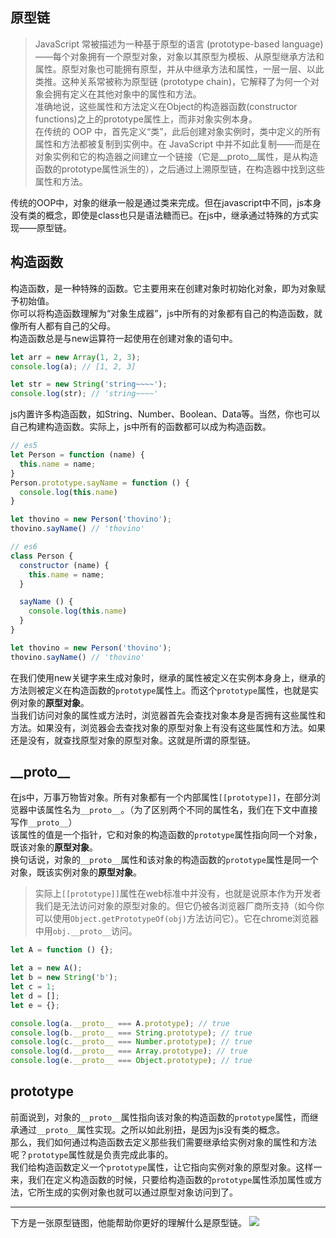 ## 原型链
>JavaScript 常被描述为一种基于原型的语言 (prototype-based language)——每个对象拥有一个原型对象，对象以其原型为模板、从原型继承方法和属性。原型对象也可能拥有原型，并从中继承方法和属性，一层一层、以此类推。这种关系常被称为原型链 (prototype chain)，它解释了为何一个对象会拥有定义在其他对象中的属性和方法。  
准确地说，这些属性和方法定义在Object的构造器函数(constructor functions)之上的prototype属性上，而非对象实例本身。  
在传统的 OOP 中，首先定义“类”，此后创建对象实例时，类中定义的所有属性和方法都被复制到实例中。在 JavaScript 中并不如此复制——而是在对象实例和它的构造器之间建立一个链接（它是__proto__属性，是从构造函数的prototype属性派生的），之后通过上溯原型链，在构造器中找到这些属性和方法。

传统的OOP中，对象的继承一般是通过类来完成。但在javascript中不同，js本身没有类的概念，即使是class也只是语法糖而已。在js中，继承通过特殊的方式实现——原型链。

## 构造函数
构造函数，是一种特殊的函数。它主要用来在创建对象时初始化对象，即为对象赋予初始值。  
你可以将构造函数理解为“对象生成器”，js中所有的对象都有自己的构造函数，就像所有人都有自己的父母。  
构造函数总是与new运算符一起使用在创建对象的语句中。
```javascript
let arr = new Array(1, 2, 3);
console.log(a); // [1, 2, 3]

let str = new String('string~~~~');
console.log(str); // 'string~~~~'
``` 

js内置许多构造函数，如String、Number、Boolean、Data等。当然，你也可以自己构建构造函数。实际上，js中所有的函数都可以成为构造函数。
```javascript
// es5
let Person = function (name) {
  this.name = name;
}
Person.prototype.sayName = function () {
  console.log(this.name)
}

let thovino = new Person('thovino');
thovino.sayName() // 'thovino'
```
```javascript
// es6
class Person {
  constructor (name) {
    this.name = name;
  }

  sayName () {
    console.log(this.name)
  }
}

let thovino = new Person('thovino');
thovino.sayName() // 'thovino' 
```
在我们使用new关键字来生成对象时，继承的属性被定义在实例本身身上，继承的方法则被定义在构造函数的```prototype```属性上。而这个```prototype```属性，也就是实例对象的**原型对象**。  
当我们访问对象的属性或方法时，浏览器首先会查找对象本身是否拥有这些属性和方法。如果没有，浏览器会去查找对象的原型对象上有没有这些属性和方法。如果还是没有，就查找原型对象的原型对象。这就是所谓的原型链。

## \_\_proto\_\_
在js中，万事万物皆对象。所有对象都有一个内部属性```[[prototype]]```，在部分浏览器中该属性名为```__proto__```。（为了区别两个不同的属性名，我们在下文中直接写作```__proto__```）  
该属性的值是一个指针，它和对象的构造函数的```prototype```属性指向同一个对象，既该对象的**原型对象**。  
换句话说，对象的```__proto__```属性和该对象的构造函数的```prototype```属性是同一个对象，既该实例对象的**原型对象**。
>实际上```[[prototype]]```属性在web标准中并没有，也就是说原本作为开发者我们是无法访问对象的原型对象的。但它仍被各浏览器厂商所支持（如今你可以使用```Object.getPrototypeOf(obj)```方法访问它）。它在chrome浏览器中用```obj.__proto__```访问。  

```javascript
let A = function () {};

let a = new A();
let b = new String('b');
let c = 1;
let d = [];
let e = {};

console.log(a.__proto__ === A.prototype); // true
console.log(b.__proto__ === String.prototype); // true
console.log(c.__proto__ === Number.prototype); // true
console.log(d.__proto__ === Array.prototype); // true
console.log(e.__proto__ === Object.prototype); // true
```

## prototype
前面说到，对象的```__proto__```属性指向该对象的构造函数的```prototype```属性，而继承通过```__proto__```属性实现。之所以如此别扭，是因为js没有类的概念。  
那么，我们如何通过构造函数去定义那些我们需要继承给实例对象的属性和方法呢？```prototype```属性就是负责完成此事的。  
我们给构造函数定义一个```prototype```属性，让它指向实例对象的原型对象。这样一来，我们在定义构造函数的时候，只要给构造函数的```prototype```属性添加属性或方法，它所生成的实例对象也就可以通过原型对象访问到了。

-----
下方是一张原型链图，他能帮助你更好的理解什么是原型链。
![](http://ww2.sinaimg.cn/large/006tNc79gy1g61mni5e2jj30eg0ga75f.jpg)
